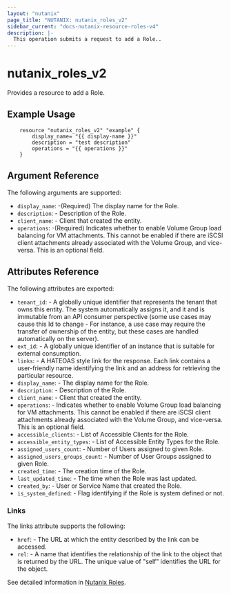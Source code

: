 ```yaml
---
layout: "nutanix"
page_title: "NUTANIX: nutanix_roles_v2"
sidebar_current: "docs-nutanix-resource-roles-v4"
description: |-
  This operation submits a request to add a Role..
---
```


# nutanix_roles_v2

Provides a resource to add a Role. 

## Example Usage

```hcl
    resource "nutanix_roles_v2" "example" {
        display_name= "{{ display-name }}"
        description = "test description"
        operations = "{{ operations }}"        
    }
```

## Argument Reference
The following arguments are supported:


* `display_name`: -(Required) The display name for the Role.
* `description`: - Description of the Role.
* `client_name`: - Client that created the entity.
* `operations`: -(Required) Indicates whether to enable Volume Group load balancing for VM attachments. This cannot be enabled if there are iSCSI client attachments already associated with the Volume Group, and vice-versa. This is an optional field.




## Attributes Reference
The following attributes are exported:
* `tenant_id`: - A globally unique identifier that represents the tenant that owns this entity. The system automatically assigns it, and it and is immutable from an API consumer perspective (some use cases may cause this Id to change - For instance, a use case may require the transfer of ownership of the entity, but these cases are handled automatically on the server).
* `ext_id`: - A globally unique identifier of an instance that is suitable for external consumption.
* `links`: - A HATEOAS style link for the response. Each link contains a user-friendly name identifying the link and an address for retrieving the particular resource.
* `display_name`: - The display name for the Role.
* `description`: - Description of the Role.
* `client_name`: - Client that created the entity.
* `operations`: - Indicates whether to enable Volume Group load balancing for VM attachments. This cannot be enabled if there are iSCSI client attachments already associated with the Volume Group, and vice-versa. This is an optional field.
* `accessible_clients`: - List of Accessible Clients for the Role.
* `accessible_entity_types`: - List of Accessible Entity Types for the Role.
* `assigned_users_count`: - Number of Users assigned to given Role.
* `assigned_users_groups_count`: - Number of User Groups assigned to given Role.
* `created_time`: - The creation time of the Role.
* `last_updated_time`: - The time when the Role was last updated.
* `created_by`: - User or Service Name that created the Role.
* `is_system_defined`: - Flag identifying if the Role is system defined or not.

### Links

The links attribute supports the following:

* `href`: - The URL at which the entity described by the link can be accessed.
* `rel`: - A name that identifies the relationship of the link to the object that is returned by the URL. The unique value of "self" identifies the URL for the object.

See detailed information in [Nutanix Roles](https://developers.nutanix.com/api-reference?namespace=iam&version=v4.0.b1).

